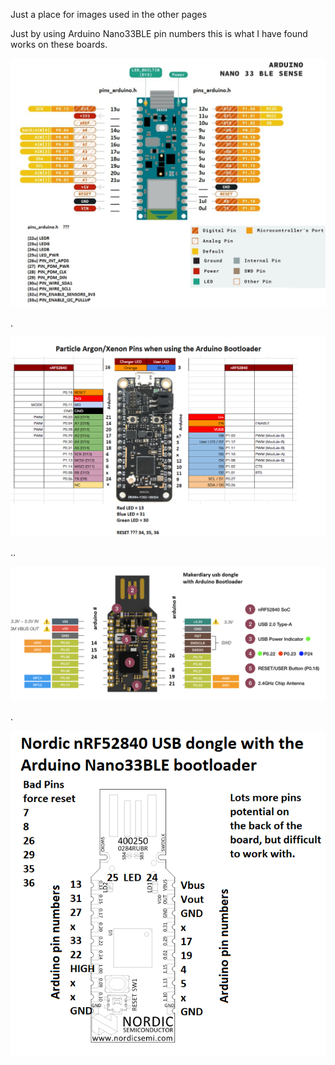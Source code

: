 Just a place for images used in the other pages

Just by using Arduino Nano33BLE pin numbers this is what I have found works on these boards.


![](nano33ble02.jpg)

.


![](particle-xenon-argon-arduiino-bootloader.png)

..



![](makerdiary-dongle-with-arduino-bootloader.png)

.


![](nordic-nrf52840-usb-dongle-with-arduino-bootloader.png	)
